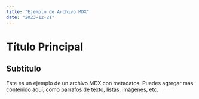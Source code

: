 ```yaml
---
title: "Ejemplo de Archivo MDX"
date: "2023-12-21"
---
```


# Título Principal 

## Subtítulo

Este es un ejemplo de un archivo MDX con metadatos. Puedes agregar más contenido aquí, como párrafos de texto, listas, imágenes, etc.